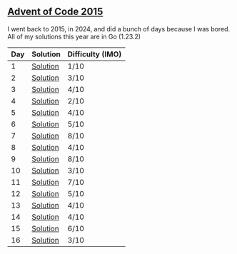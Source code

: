 ## [Advent of Code 2015](https://adventofcode.com/2015)

I went back to 2015, in 2024, and did a bunch of days because I was bored.
All of my solutions this year are in Go (1.23.2)

| Day | Solution                         | Difficulty (IMO) |
| --- | -------------------------------- | ---------------- |
| 1   | [Solution](/2015/day-1/main.go)  | 1/10             |
| 2   | [Solution](/2015/day-2/main.go)  | 3/10             |
| 3   | [Solution](/2015/day-3/main.go)  | 4/10             |
| 4   | [Solution](/2015/day-4/main.go)  | 2/10             |
| 5   | [Solution](/2015/day-5/main.go)  | 4/10             |
| 6   | [Solution](/2015/day-6/main.go)  | 5/10             |
| 7   | [Solution](/2015/day-7/main.go)  | 8/10             |
| 8   | [Solution](/2015/day-8/main.go)  | 4/10             |
| 9   | [Solution](/2015/day-9/main.go)  | 8/10             |
| 10  | [Solution](/2015/day-10/main.go) | 3/10             |
| 11  | [Solution](/2015/day-11/main.go) | 7/10             |
| 12  | [Solution](/2015/day-12/main.go) | 5/10             |
| 13  | [Solution](/2015/day-13/main.go) | 4/10             |
| 14  | [Solution](/2015/day-14/main.go) | 4/10             |
| 15  | [Solution](/2015/day-15/main.go) | 6/10             |
| 16  | [Solution](/2015/day-16/main.go) | 3/10             |
